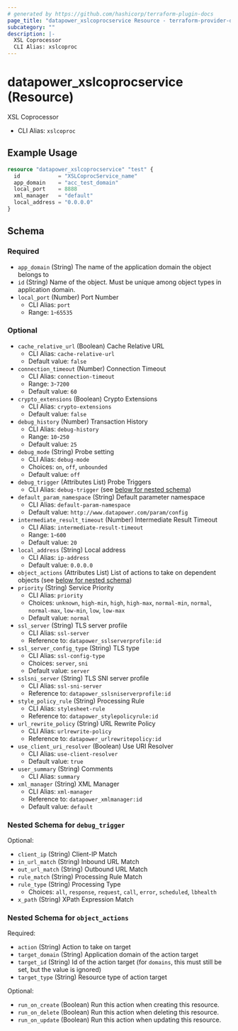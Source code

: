 ```yaml
---
# generated by https://github.com/hashicorp/terraform-plugin-docs
page_title: "datapower_xslcoprocservice Resource - terraform-provider-datapower"
subcategory: ""
description: |-
  XSL Coprocessor
  CLI Alias: xslcoproc
---
```


# datapower_xslcoprocservice (Resource)

XSL Coprocessor
  - CLI Alias: `xslcoproc`

## Example Usage

```terraform
resource "datapower_xslcoprocservice" "test" {
  id            = "XSLCoprocService_name"
  app_domain    = "acc_test_domain"
  local_port    = 8888
  xml_manager   = "default"
  local_address = "0.0.0.0"
}
```

<!-- schema generated by tfplugindocs -->
## Schema

### Required

- `app_domain` (String) The name of the application domain the object belongs to
- `id` (String) Name of the object. Must be unique among object types in application domain.
- `local_port` (Number) Port Number
  - CLI Alias: `port`
  - Range: `1`-`65535`

### Optional

- `cache_relative_url` (Boolean) Cache Relative URL
  - CLI Alias: `cache-relative-url`
  - Default value: `false`
- `connection_timeout` (Number) Connection Timeout
  - CLI Alias: `connection-timeout`
  - Range: `3`-`7200`
  - Default value: `60`
- `crypto_extensions` (Boolean) Crypto Extensions
  - CLI Alias: `crypto-extensions`
  - Default value: `false`
- `debug_history` (Number) Transaction History
  - CLI Alias: `debug-history`
  - Range: `10`-`250`
  - Default value: `25`
- `debug_mode` (String) Probe setting
  - CLI Alias: `debug-mode`
  - Choices: `on`, `off`, `unbounded`
  - Default value: `off`
- `debug_trigger` (Attributes List) Probe Triggers
  - CLI Alias: `debug-trigger` (see [below for nested schema](#nestedatt--debug_trigger))
- `default_param_namespace` (String) Default parameter namespace
  - CLI Alias: `default-param-namespace`
  - Default value: `http://www.datapower.com/param/config`
- `intermediate_result_timeout` (Number) Intermediate Result Timeout
  - CLI Alias: `intermediate-result-timeout`
  - Range: `1`-`600`
  - Default value: `20`
- `local_address` (String) Local address
  - CLI Alias: `ip-address`
  - Default value: `0.0.0.0`
- `object_actions` (Attributes List) List of actions to take on dependent objects (see [below for nested schema](#nestedatt--object_actions))
- `priority` (String) Service Priority
  - CLI Alias: `priority`
  - Choices: `unknown`, `high-min`, `high`, `high-max`, `normal-min`, `normal`, `normal-max`, `low-min`, `low`, `low-max`
  - Default value: `normal`
- `ssl_server` (String) TLS server profile
  - CLI Alias: `ssl-server`
  - Reference to: `datapower_sslserverprofile:id`
- `ssl_server_config_type` (String) TLS type
  - CLI Alias: `ssl-config-type`
  - Choices: `server`, `sni`
  - Default value: `server`
- `sslsni_server` (String) TLS SNI server profile
  - CLI Alias: `ssl-sni-server`
  - Reference to: `datapower_sslsniserverprofile:id`
- `style_policy_rule` (String) Processing Rule
  - CLI Alias: `stylesheet-rule`
  - Reference to: `datapower_stylepolicyrule:id`
- `url_rewrite_policy` (String) URL Rewrite Policy
  - CLI Alias: `urlrewrite-policy`
  - Reference to: `datapower_urlrewritepolicy:id`
- `use_client_uri_resolver` (Boolean) Use URI Resolver
  - CLI Alias: `use-client-resolver`
  - Default value: `true`
- `user_summary` (String) Comments
  - CLI Alias: `summary`
- `xml_manager` (String) XML Manager
  - CLI Alias: `xml-manager`
  - Reference to: `datapower_xmlmanager:id`
  - Default value: `default`

<a id="nestedatt--debug_trigger"></a>
### Nested Schema for `debug_trigger`

Optional:

- `client_ip` (String) Client-IP Match
- `in_url_match` (String) Inbound URL Match
- `out_url_match` (String) Outbound URL Match
- `rule_match` (String) Processing Rule Match
- `rule_type` (String) Processing Type
  - Choices: `all`, `response`, `request`, `call`, `error`, `scheduled`, `lbhealth`
- `x_path` (String) XPath Expression Match


<a id="nestedatt--object_actions"></a>
### Nested Schema for `object_actions`

Required:

- `action` (String) Action to take on target
- `target_domain` (String) Application domain of the action target
- `target_id` (String) Id of the action target (for `domains`, this must still be set, but the value is ignored)
- `target_type` (String) Resource type of action target

Optional:

- `run_on_create` (Boolean) Run this action when creating this resource.
- `run_on_delete` (Boolean) Run this action when deleting this resource.
- `run_on_update` (Boolean) Run this action when updating this resource.
